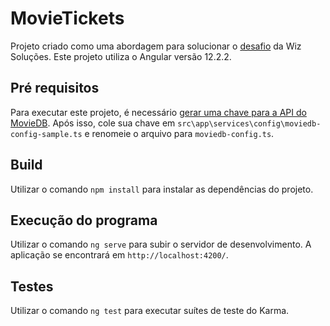 # MovieTickets

Projeto criado como uma abordagem para solucionar o [desafio](https://github.com/wizsolucoes/front-testes/blob/master/Case-tecnico-Frot-end-I-e-2.md) da Wiz Soluções. Este projeto utiliza o Angular versão 12.2.2.

## Pré requisitos

Para executar este projeto, é necessário [gerar uma chave para a API do MovieDB](https://developers.themoviedb.org/3/getting-started/introduction). Após isso, cole sua chave em `src\app\services\config\moviedb-config-sample.ts` e renomeie o arquivo para `moviedb-config.ts`.
## Build

Utilizar o comando `npm install` para instalar as dependências do projeto.

## Execução do programa

Utilizar o comando `ng serve` para subir o servidor de desenvolvimento. A aplicação se encontrará em `http://localhost:4200/`.

## Testes

Utilizar o comando `ng test` para executar suítes de teste do Karma.

